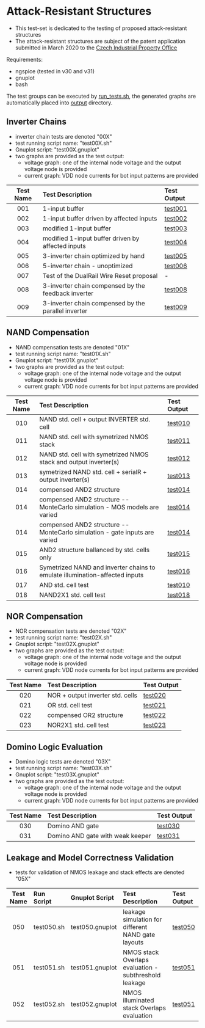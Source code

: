 # Attack-Resistant Structures

  * This test-set is dedicated to the testing of proposed attack-resistant structures
  * The attack-resistant structures are subject of the patent application submitted in March 2020 to the [Czech Industrial Property Office](www.upv.cz/)

Requirements:
  * ngspice (tested in v30 and v31)
  * gnuplot
  * bash

The test groups can be executed by [run_tests.sh](run_tests.sh), the generated graphs are automatically placed into [output](output) directory.

## Inverter Chains
  * inverter chain tests are denoted "00X"
  * test running script name: "test00X.sh"
  * Gnuplot script: "test00X.gnuplot"
  * two graphs are provided as the test output:
    * voltage graph: one of the internal node voltage and the output voltage node is provided
    * current graph: VDD node currents for bot input patterns are provided

| Test Name | Test Description                                     | Test Output                   |
| :---:     | :---                                                 | :---                          |
| 001       | 1-input buffer                                       | [test001](output/test001.pdf) |
| 002       | 1-input buffer driven by affected inputs             | [test002](output/test002.pdf) |
| 003       | modified 1-input buffer                              | [test003](output/test003.pdf) |
| 004       | modified 1-input buffer  driven by affected inputs   | [test004](output/test004.pdf) |
| 005       | 3-inverter chain optimized by hand                   | [test005](output/test005.pdf) |
| 006       | 5-inverter chain - unoptimized                       | [test006](output/test006.pdf) |
| 007       | Test of the DualRail Wire Reset proposal             | -                             |
| 008       | 3-inverter chain compensed by the feedback inverter  | [test008](output/test008.pdf) |
| 009       | 3-inverter chain compensed by the parallel inverter  | [test009](output/test009.pdf) |
  
  
## NAND Compensation
  * NAND compensation tests are denoted "01X"
  * test running script name: "test01X.sh"
  * Gnuplot script: "test01X.gnuplot"
  * two graphs are provided as the test output:
    * voltage graph: one of the internal node voltage and the output voltage node is provided
    * current graph: VDD node currents for bot input patterns are provided

| Test Name | Test Description                                                            | Test Output                   |
| :---:     | :---                                                                        | :---                          |
| 010       | NAND std. cell + output INVERTER std. cell                                  | [test010](output/test010.pdf) |
| 011       | NAND std. cell with symetrized NMOS stack                                   | [test011](output/test011.pdf) |
| 012       | NAND std. cell with symetrized NMOS stack and output inverter(s)            | [test012](output/test012.pdf) |
| 013       | symetrized NAND std. cell + serialR + output inverter(s)                    | [test013](output/test013.pdf) |
| 014       | compensed AND2 structure                                                    | [test014](output/test014.pdf) |
| 014       | compensed AND2 structure -- MonteCarlo simulation - MOS models are varied   | [test014](output/test014_varmodelmc.ps) |
| 014       | compensed AND2 structure -- MonteCarlo simulation - gate inputs are varied  | [test014](output/test014_varinputmc.ps) |
| 015       | AND2 structure ballanced by std. cells only                                 | [test015](output/test015.pdf) |
| 016       | Symetrized NAND and inverter chains to emulate illumination-affected inputs | [test016](output/test016.pdf) |
| 017       | AND std. cell test                                                          | [test010](output/test017.pdf) |
| 018       | NAND2X1 std. cell test                                                      | [test018](output/test018.pdf) |


## NOR Compensation
  * NOR compensation tests are denoted "02X"
  * test running script name: "test02X.sh"
  * Gnuplot script: "test02X.gnuplot"
  * two graphs are provided as the test output:
    * voltage graph: one of the internal node voltage and the output voltage node is provided
    * current graph: VDD node currents for bot input patterns are provided

| Test Name | Test Description                                      | Test Output                   |
| :---:     | :---                                                  | :---                          |
| 020       | NOR + output inverter std. cells                      | [test020](output/test020.pdf) |
| 021       | OR std. cell test                                     | [test021](output/test021.pdf) |
| 022       | compensed OR2 structure                               | [test022](output/test022.pdf) |
| 023       | NOR2X1 std. cell test                                 | [test023](output/test023.pdf) |

  
## Domino Logic Evaluation
  * Domino logic tests are denoted "03X"
  * test running script name: "test03X.sh"
  * Gnuplot script: "test03X.gnuplot"
  * two graphs are provided as the test output:
    * voltage graph: one of the internal node voltage and the output voltage node is provided
    * current graph: VDD node currents for bot input patterns are provided

| Test Name | Test Description                                     | Test Output                   |
| :---:     | :---                                                 | :---                          |
| 030       | Domino AND gate                                      | [test030](output/test030.pdf) |
| 031       | Domino AND gate with weak keeper                     | [test031](output/test031.pdf) |


## Leakage and Model Correctness Validation
  * tests for validation of NMOS leakage and stack effects are denoted "05X"
  
| Test Name | Run Script | Gnuplot Script  |  Test Description                                     | Test Output                   |
| :---:     | :---       | :---            | :---                                                  | :---                          |
| 050       | test050.sh | test050.gnuplot | leakage simulation for different NAND gate layouts    | [test050](output/test050.pdf) |
| 051       | test051.sh | test051.gnuplot | NMOS stack Overlaps evaluation - subthreshold leakage | [test051](output/test051.pdf) |
| 052       | test052.sh | test052.gnuplot | NMOS illuminated stack Overlaps evaluation            | [test051](output/test052.pdf) |
